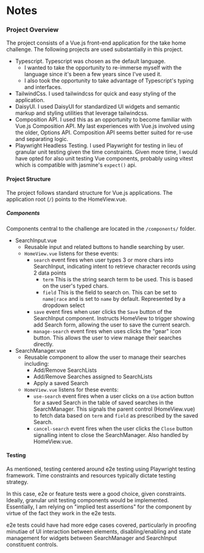 # Notes

### Project Overview
The project consists of a Vue.js front-end application for the take home challenge. The following projects are used substantially in this project.

- Typescript. Typescript was chosen as the default language. 
  - I wanted to take the opportunity to re-immerse myself with the language since it's been a few years since I've used it.
  - I also took the opportunity to take advantage of Typescript's typing and interfaces.
- TailwindCss. I used tailwindcss for quick and easy styling of the application.
- DaisyUI. I used DaisyUI for standardized UI widgets and semantic markup and styling utilities that leverage tailwindcss.
- Composition API. I used this as an opportunity to become familiar with Vue.js Composition API. My last experiences with Vue.js involved using the older, Options API. Composition API seems better suited for re-use and separating logic.
- Playwright Headless Testing. I used Playwright for testing in lieu of granular unit testing given the time constraints. Given more time, I would have opted for also unit testing Vue components, probably using vitest which is compatible with jasmine's `expect()` api. 

#### Project Structure
The project follows standard structure for Vue.js applications. The application root (`/`) points to the HomeView.vue.

##### Components
Components central to the challenge are located in the `/components/` folder.
- SearchInput.vue
  - Reusable input and related buttons to handle searching by user. 
  - `HomeView.vue` listens for these events:
    - `search` event fires when user types 3 or more chars into SearchInput, indicating intent to retrieve character records using 2 data points
      - `term` This is the string search term to be used. This is based on the user's typed chars.
      - `field` This is the field to search on. This can be set to `name|race` and is set to `name` by default. Represented by a dropdown select
    - `save` event fires when user clicks the `Save` button of the SearchInput component. Instructs HomeView to trigger showing add Search form, allowing the user to save the current search.
    - `manage-search` event fires when uses clicks the "gear" icon button. This allows the user to view manage their searches directly. 
- SearchManager.vue
  - Reusable component to allow the user to manage their searches including:
    - Add/Remove SearchLists
    - Add/Remove Searches assigned to SearchLists
    - Apply a saved Search
  - `HomeView.vue` listens for these events:
    - `use-search` event fires when a user clicks on a `Use` action button for a saved Search in the table of saved searches in the SearchManager. This signals the parent control (HomeView.vue) to fetch data based on `term` and `field` as prescribed by the saved Search.
    - `cancel-search` event fires when the user clicks the `Close` button signalling intent to close the SearchManager. Also handled by HomeView.vue.

#### Testing
As mentioned, testing centered around e2e testing using Playwright testing framework. Time constraints and resources typically dictate testing strategy. 

In this case, e2e or feature tests were a good choice, given constraints. Ideally, granular unit testing components would be implemented. Essentially, I am relying on "implied test assertions" for the component by virtue of the fact they work in the e2e tests.

e2e tests could have had more edge cases covered, particularly in proofing minutiae of UI interaction between elements, disabling/enabling and state management for widgets between SearchManager and SearchInput constituent controls.